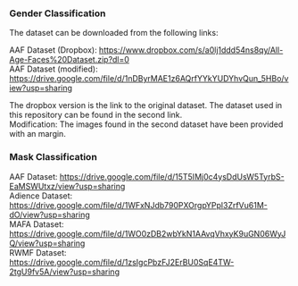 ### Gender Classification
The dataset can be downloaded from the following links:

AAF Dataset (Dropbox): https://www.dropbox.com/s/a0lj1ddd54ns8qy/All-Age-Faces%20Dataset.zip?dl=0  
AAF Dataset (modified): https://drive.google.com/file/d/1nDByrMAE1z6AQrfYYkYUDYhvQun_5HBo/view?usp=sharing  

The dropbox version is the link to the original dataset. The dataset used in this repository can be found in the second link.  
Modification: The images found in the second dataset have been provided with an margin.

### Mask Classification

AAF Dataset: https://drive.google.com/file/d/15T5IMj0c4ysDdUsW5TyrbS-EaMSWUtxz/view?usp=sharing  
Adience Dataset: https://drive.google.com/file/d/1WFxNJdb790PXOrgpYPpl3ZrfVu61M-dO/view?usp=sharing  
MAFA Dataset: https://drive.google.com/file/d/1WO0zDB2wbYkN1AAvqVhxyK9uGN06WyJQ/view?usp=sharing  
RWMF Dataset: https://drive.google.com/file/d/1zsIgcPbzFJ2ErBU0SqE4TW-2tgU9fv5A/view?usp=sharing  
